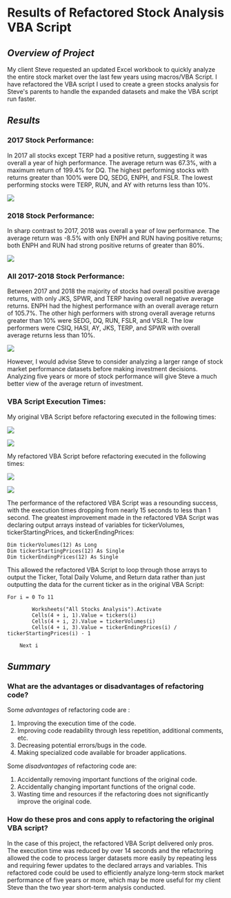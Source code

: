 # **Results of Refactored Stock Analysis VBA Script**

## *Overview of Project*
My client Steve requested an updated Excel workbook to quickly analyze the entire stock market over the last few years using macros/VBA Script. I have refactored the VBA script I used to create a green stocks analysis for Steve's parents to handle the expanded datasets and make the VBA script run faster.

## *Results*
### **2017 Stock Performance:**
In 2017 all stocks except TERP had a positive return, suggesting it was overall a year of high performance. The average return was 67.3%, with a maximum return of 199.4% for DQ. The highest performing stocks with returns greater than 100% were DQ, SEDG, ENPH, and FSLR. The lowest performing stocks were TERP, RUN, and AY with returns less than 10%. 

![](Resources/VBA_Challenge_2017_AverageReturn.png)

### **2018 Stock Performance:**
In sharp contrast to 2017, 2018 was overall a year of low performance. The average return was -8.5% with only ENPH and RUN having positive returns; both ENPH and RUN had strong positive returns of greater than 80%.

![](Resources/VBA_Challenge_2018_AverageReturn.png)

### **All 2017-2018 Stock Performance:**
Between 2017 and 2018 the majority of stocks had overall positive average returns, with only JKS, SPWR, and TERP having overall negative average returns. ENPH had the highest performance with an overall average return of 105.7%. The other high performers with strong overall average returns greater than 10% were SEDG, DQ, RUN, FSLR, and VSLR. The low performers were CSIQ, HASI, AY, JKS, TERP, and SPWR with overall average returns less than 10%.

![](Resources/VBA_Challenge_2017-2018_OverallAverageReturn.png)

However, I would advise Steve to consider analyzing a larger range of stock market performance datasets before making investment decisions. Analyzing five years or more of stock performance will give Steve a much better view of the average return of investment.

### **VBA Script Execution Times:**
My original VBA Script before refactoring executed in the following times:

![](Resources/VBA_Original_2017.png)

![](Resources/VBA_Original_2018.png)

My refactored VBA Script before refactoring executed in the following times:

![](Resources/VBA_Challenge_2017.png)

![](Resources/VBA_Challenge_2018.png)

The performance of the refactored VBA Script was a resounding success, with the execution times dropping from nearly 15 seconds to less than 1 second. The greatest improvement made in the refactored VBA Script was declaring output arrays instead of variables for tickerVolumes, tickerStartingPrices, and tickerEndingPrices:  

```
Dim tickerVolumes(12) As Long
Dim tickerStartingPrices(12) As Single
Dim tickerEndingPrices(12) As Single
```
This allowed the refactored VBA Script to loop through those arrays to output the Ticker, Total Daily Volume, and Return data rather than just outputting the data for the current ticker as in the original VBA Script:
```
For i = 0 To 11
                
        Worksheets("All Stocks Analysis").Activate
        Cells(4 + i, 1).Value = tickers(i)
        Cells(4 + i, 2).Value = tickerVolumes(i)
        Cells(4 + i, 3).Value = tickerEndingPrices(i) / tickerStartingPrices(i) - 1
        
    Next i
```

## *Summary*
### **What are the advantages or disadvantages of refactoring code?**
Some *advantages* of refactoring code are : 
1) Improving the execution time of the code.
2) Improving code readability through less repetition, additional comments, etc. 
3) Decreasing potential errors/bugs in the code. 
4) Making specialized code available for broader applications. 

Some *disadvantages* of refactoring code are: 
1) Accidentally removing important functions of the original code. 
2) Accidentally changing important functions of the orignal code.
3) Wasting time and resources if the refactoring does not significantly improve the original code.

### **How do these pros and cons apply to refactoring the original VBA script?**
In the case of this project, the refactored VBA Script delivered only pros. The execution time was reduced by over 14 seconds and the refactoring allowed the code to process larger datasets more easily by repeating less and requiring fewer updates to the declared arrays and variables. This refactored code could be used to efficiently analyze long-term stock market performance of five years or more, which may be more useful for my client Steve than the two year short-term analysis conducted. 
